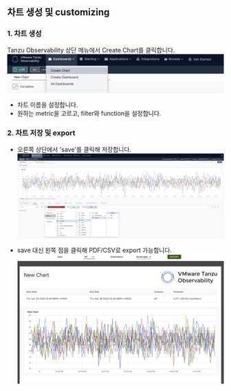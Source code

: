 ## 차트 생성 및 customizing

### 1. 차트 생성
Tanzu Observability 상단 메뉴에서 Create Chart를 클릭합니다. <br/>
![](images/chart-1.png)

- 차트 이름을 설정합니다.
- 원하는 metric을 고르고, filter와 function을 설정합니다.

### 2. 차트 저장 및 export
- 오른쪽 상단에서 'save'를 클릭해 저장합니다.<br/>
![](images/chart-2.png)

- save 대신 왼쪽 점을 클릭해 PDF/CSV로 export 가능합니다.<br/>
![](images/chart-3.png)


